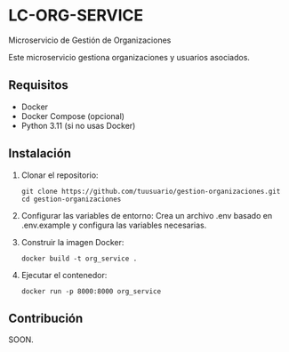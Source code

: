 # LC-ORG-SERVICE

Microservicio de Gestión de Organizaciones

Este microservicio gestiona organizaciones y usuarios asociados.

## Requisitos

- Docker
- Docker Compose (opcional)
- Python 3.11 (si no usas Docker)

## Instalación

1. Clonar el repositorio:
   ```
   git clone https://github.com/tuusuario/gestion-organizaciones.git
   cd gestion-organizaciones
    ```
2. Configurar las variables de entorno:
    Crea un archivo .env basado en .env.example y configura las variables necesarias.

3. Construir la imagen Docker:
    ```
    docker build -t org_service .
    ```

4. Ejecutar el contenedor:

    ```
    docker run -p 8000:8000 org_service
    ```

## Contribución

SOON.